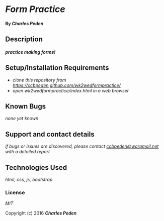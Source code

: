 # _Form Practice_

#### By _**Charles Peden**_

## Description

#### _practice making forms!_


## Setup/Installation Requirements

* _clone this repository from https://ccbpeden.github.com/wk2wedformpractice/_
* _open wk2wedformpractice/index.html in a web browser_


## Known Bugs

_none yet known_

## Support and contact details

_if bugs or issues are discovered, please contact ccbpeden@warpmail.net with a detailed report_

## Technologies Used

_html, css, js, bootstrap_

### License

*MIT*

Copyright (c) 2016 **_Charles Peden_**
